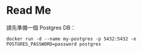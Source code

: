# Read Me

請先準備一個 Postgres DB：
```
docker run -d --name my-postgres -p 5432:5432 -e POSTGRES_PASSWORD=password postgres
```
